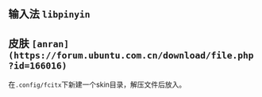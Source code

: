 ## 输入法 `libpinyin`

## 皮肤 `[anran](https://forum.ubuntu.com.cn/download/file.php?id=166016)`

在`.config/fcitx`下新建一个skin目录，解压文件后放入。

